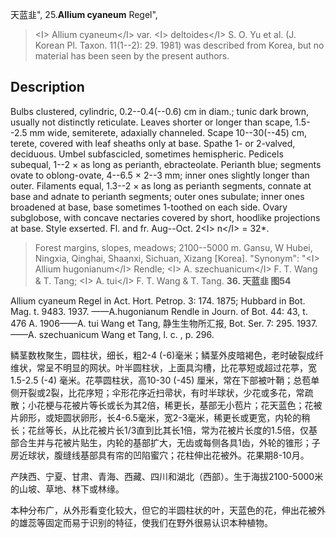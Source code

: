 天蓝韭",
25.**Allium cyaneum** Regel",

> &lt;I&gt; Allium cyaneum&lt;/I&gt; var. &lt;I&gt; deltoides&lt;/I&gt; S. O. Yu et al. (J. Korean Pl. Taxon. 11(1--2): 29. 1981) was described from Korea, but no material has been seen by the present authors.

## Description
Bulbs clustered, cylindric, 0.2--0.4(--0.6) cm in diam.; tunic dark brown, usually not distinctly reticulate. Leaves shorter or longer than scape, 1.5--2.5 mm wide, semiterete, adaxially channeled. Scape 10--30(--45) cm, terete, covered with leaf sheaths only at base. Spathe 1- or 2-valved, deciduous. Umbel subfascicled, sometimes hemispheric. Pedicels subequal, 1--2 × as long as perianth, ebracteolate. Perianth blue; segments ovate to oblong-ovate, 4--6.5 × 2--3 mm; inner ones slightly longer than outer. Filaments equal, 1.3--2 × as long as perianth segments, connate at base and adnate to perianth segments; outer ones subulate; inner ones broadened at base, base sometimes 1-toothed on each side. Ovary subglobose, with concave nectaries covered by short, hoodlike projections at base. Style exserted. Fl. and fr. Aug--Oct. 2&lt;I&gt; n&lt;/I&gt; = 32*.

> Forest margins, slopes, meadows; 2100--5000 m. Gansu, W Hubei, Ningxia, Qinghai, Shaanxi, Sichuan, Xizang [Korea].
  "Synonym": "&lt;I&gt; Allium hugonianum&lt;/I&gt; Rendle; &lt;I&gt; A. szechuanicum&lt;/I&gt; F. T. Wang &amp; T. Tang; &lt;I&gt; A. tui&lt;/I&gt; F. T. Wang &amp; T. Tang.
**36. 天蓝韭 图54**

Allium cyaneum Regel in Act. Hort. Petrop. 3: 174. 1875; Hubbard in Bot. Mag. t. 9483. 1937. ——A.hugonianum Rendle in Journ. of Bot. 44: 43, t. 476 A. 1906——A. tui Wang et Tang, 静生生物所汇报, Bot. Ser. 7: 295. 1937. ——A. szechuanicum Wang et Tang, l. c. , p. 296.

鳞茎数枚聚生，圆柱状，细长，粗2-4 (-6)毫米；鳞茎外皮暗褐色，老时破裂成纤维状，常呈不明显的网状。叶半圆柱状，上面具沟槽，比花葶短或超过花葶，宽1.5-2.5 (-4) 毫米。花葶圆柱状，高10-30 (-45) 厘米，常在下部被叶鞘；总苞单侧开裂或2裂，比花序短；伞形花序近扫帚状，有时半球状，少花或多花，常疏散；小花梗与花被片等长或长为其2倍，稀更长，基部无小苞片；花天蓝色；花被片卵形，或矩圆状卵形，长4-6.5毫米，宽2-3毫米，稀更长或更宽，内轮的稍长；花丝等长，从比花被片长1/3直到比其长1倍，常为花被片长度的1.5倍，仅基部合生并与花被片贴生，内轮的基部扩大，无齿或每侧各具1齿，外轮的锥形；子房近球状，腹缝线基部具有帘的凹陷蜜穴；花柱伸出花被外。花果期8-10月。

产陕西、宁夏、甘肃、青海、西藏、四川和湖北（西部）。生于海拔2100-5000米的山坡、草地、林下或林缘。

本种分布广，从外形看变化较大，但它的半圆柱状的叶，天蓝色的花，伸出花被外的雄蕊等固定而易于识别的特征，使我们在野外很易认识本种植物。
